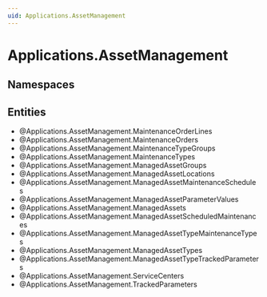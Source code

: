 ```yaml
---
uid: Applications.AssetManagement
---
```

# Applications.AssetManagement

## Namespaces

## Entities
- @Applications.AssetManagement.MaintenanceOrderLines  
- @Applications.AssetManagement.MaintenanceOrders  
- @Applications.AssetManagement.MaintenanceTypeGroups  
- @Applications.AssetManagement.MaintenanceTypes  
- @Applications.AssetManagement.ManagedAssetGroups  
- @Applications.AssetManagement.ManagedAssetLocations  
- @Applications.AssetManagement.ManagedAssetMaintenanceSchedules  
- @Applications.AssetManagement.ManagedAssetParameterValues  
- @Applications.AssetManagement.ManagedAssets  
- @Applications.AssetManagement.ManagedAssetScheduledMaintenances  
- @Applications.AssetManagement.ManagedAssetTypeMaintenanceTypes  
- @Applications.AssetManagement.ManagedAssetTypes  
- @Applications.AssetManagement.ManagedAssetTypeTrackedParameters  
- @Applications.AssetManagement.ServiceCenters  
- @Applications.AssetManagement.TrackedParameters  

